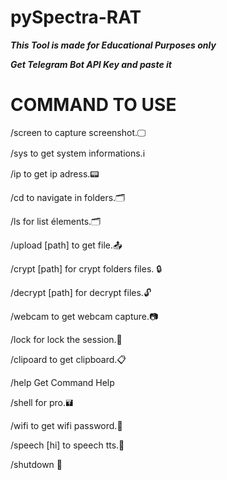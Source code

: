 # pySpectra-RAT
***This Tool is made for Educational Purposes only***

***Get Telegram Bot API Key and paste it***

# COMMAND TO USE 
/screen to capture screenshot.🖵

/sys to get system informations.ℹ️

/ip to get ip adress.📟

/cd to navigate in folders.🗂️

/ls for list élements.🗂️

/upload [path] to get file.📤

/crypt [path] for crypt folders files. 🔒

/decrypt [path] for decrypt files.🔓

/webcam to get webcam capture.📷

/lock for lock the session.🔑

/clipoard to get clipboard.📋

/help Get Command Help

/shell for pro.🖬

/wifi to get wifi password.📶

/speech [hi] to speech tts.💬

/shutdown 🙅

